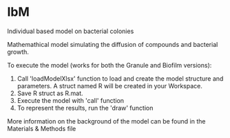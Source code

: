 # IbM
Individual based model on bacterial colonies

Mathemathical model simulating the diffusion of compounds and bacterial growth.

To execute the model (works for both the Granule and Biofilm versions):
1. Call 'loadModelXlsx' function to load and create the model structure and parameters. A struct named R will be created in your Workspace.
2. Save R struct as R.mat.
3. Execute the model with 'call' function
4. To represent the results, run the 'draw' function
	
More information on the background of the model can be found in the Materials & Methods file

